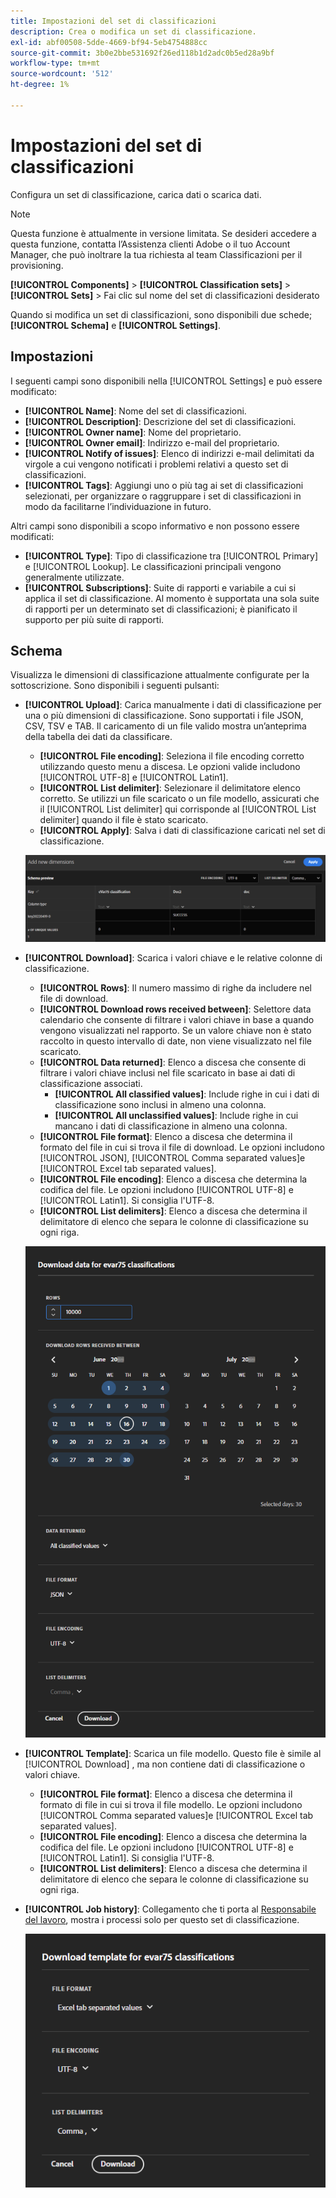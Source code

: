 ```yaml
---
title: Impostazioni del set di classificazioni
description: Crea o modifica un set di classificazione.
exl-id: abf00508-5dde-4669-bf94-5eb4754888cc
source-git-commit: 3b0e2bbe531692f26ed118b1d2adc0b5ed28a9bf
workflow-type: tm+mt
source-wordcount: '512'
ht-degree: 1%

---
```


# Impostazioni del set di classificazioni

Configura un set di classificazione, carica dati o scarica dati.

>[!NOTE]
>
>Questa funzione è attualmente in versione limitata. Se desideri accedere a questa funzione, contatta l’Assistenza clienti Adobe o il tuo Account Manager, che può inoltrare la tua richiesta al team Classificazioni per il provisioning.

**[!UICONTROL Components]** > **[!UICONTROL Classification sets]** > **[!UICONTROL Sets]** > Fai clic sul nome del set di classificazioni desiderato

Quando si modifica un set di classificazioni, sono disponibili due schede; **[!UICONTROL Schema]** e **[!UICONTROL Settings]**.

## Impostazioni

I seguenti campi sono disponibili nella [!UICONTROL Settings] e può essere modificato:

* **[!UICONTROL Name]**: Nome del set di classificazioni.
* **[!UICONTROL Description]**: Descrizione del set di classificazioni.
* **[!UICONTROL Owner name]**: Nome del proprietario.
* **[!UICONTROL Owner email]**: Indirizzo e-mail del proprietario.
* **[!UICONTROL Notify of issues]**: Elenco di indirizzi e-mail delimitati da virgole a cui vengono notificati i problemi relativi a questo set di classificazioni.
* **[!UICONTROL Tags]**: Aggiungi uno o più tag ai set di classificazioni selezionati, per organizzare o raggruppare i set di classificazioni in modo da facilitarne l’individuazione in futuro.

Altri campi sono disponibili a scopo informativo e non possono essere modificati:

* **[!UICONTROL Type]**: Tipo di classificazione tra [!UICONTROL Primary] e [!UICONTROL Lookup]. Le classificazioni principali vengono generalmente utilizzate.
* **[!UICONTROL Subscriptions]**: Suite di rapporti e variabile a cui si applica il set di classificazione. Al momento è supportata una sola suite di rapporti per un determinato set di classificazioni; è pianificato il supporto per più suite di rapporti.

## Schema

Visualizza le dimensioni di classificazione attualmente configurate per la sottoscrizione. Sono disponibili i seguenti pulsanti:

* **[!UICONTROL Upload]**: Carica manualmente i dati di classificazione per una o più dimensioni di classificazione. Sono supportati i file JSON, CSV, TSV e TAB. Il caricamento di un file valido mostra un’anteprima della tabella dei dati da classificare.
   * **[!UICONTROL File encoding]**: Seleziona il file encoding corretto utilizzando questo menu a discesa. Le opzioni valide includono [!UICONTROL UTF-8] e [!UICONTROL Latin1].
   * **[!UICONTROL List delimiter]**: Selezionare il delimitatore elenco corretto. Se utilizzi un file scaricato o un file modello, assicurati che il [!UICONTROL List delimiter] qui corrisponde al [!UICONTROL List delimiter] quando il file è stato scaricato.
   * **[!UICONTROL Apply]**: Salva i dati di classificazione caricati nel set di classificazione.

   ![Caricamento set di classificazioni](../assets/classification-set-upload.png)

* **[!UICONTROL Download]**: Scarica i valori chiave e le relative colonne di classificazione.
   * **[!UICONTROL Rows]**: Il numero massimo di righe da includere nel file di download.
   * **[!UICONTROL Download rows received between]**: Selettore data calendario che consente di filtrare i valori chiave in base a quando vengono visualizzati nel rapporto. Se un valore chiave non è stato raccolto in questo intervallo di date, non viene visualizzato nel file scaricato.
   * **[!UICONTROL Data returned]**: Elenco a discesa che consente di filtrare i valori chiave inclusi nel file scaricato in base ai dati di classificazione associati.
      * **[!UICONTROL All classified values]**: Include righe in cui i dati di classificazione sono inclusi in almeno una colonna.
      * **[!UICONTROL All unclassified values]**: Include righe in cui mancano i dati di classificazione in almeno una colonna.
   * **[!UICONTROL File format]**: Elenco a discesa che determina il formato del file in cui si trova il file di download. Le opzioni includono [!UICONTROL JSON], [!UICONTROL Comma separated values]e [!UICONTROL Excel tab separated values].
   * **[!UICONTROL File encoding]**: Elenco a discesa che determina la codifica del file. Le opzioni includono [!UICONTROL UTF-8] e [!UICONTROL Latin1]. Si consiglia l&#39;UTF-8.
   * **[!UICONTROL List delimiters]**: Elenco a discesa che determina il delimitatore di elenco che separa le colonne di classificazione su ogni riga.

   ![Download set di classificazioni](../assets/classification-set-download.png)

* **[!UICONTROL Template]**: Scarica un file modello. Questo file è simile al [!UICONTROL Download] , ma non contiene dati di classificazione o valori chiave.
   * **[!UICONTROL File format]**: Elenco a discesa che determina il formato di file in cui si trova il file modello. Le opzioni includono [!UICONTROL Comma separated values]e [!UICONTROL Excel tab separated values].
   * **[!UICONTROL File encoding]**: Elenco a discesa che determina la codifica del file. Le opzioni includono [!UICONTROL UTF-8] e [!UICONTROL Latin1]. Si consiglia l&#39;UTF-8.
   * **[!UICONTROL List delimiters]**: Elenco a discesa che determina il delimitatore di elenco che separa le colonne di classificazione su ogni riga.
* **[!UICONTROL Job history]**: Collegamento che ti porta al [Responsabile del lavoro](job-manager.md), mostra i processi solo per questo set di classificazione.

   ![Modello del set di classificazioni](../assets/classification-set-template.png)

